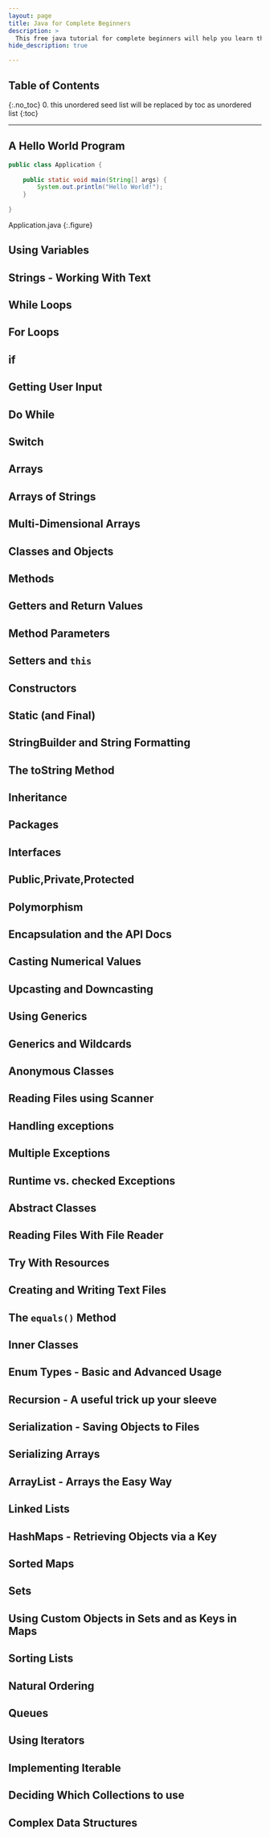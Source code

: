 ```yaml
---
layout: page
title: Java for Complete Beginners
description: >
  This free java tutorial for complete beginners will help you learn the java programming language from scratch. Start coding in no time with this course!
hide_description: true

---
```



     
## Table of Contents
{:.no_toc}
0. this unordered seed list will be replaced by toc as unordered list
{:toc}

---


## A Hello World Program


```java
public class Application {
 
    public static void main(String[] args) {
        System.out.println("Hello World!");
    }
 
}
```
Application.java
{:.figure}

## Using Variables

## Strings - Working With Text

## While Loops

## For Loops

## if

## Getting User Input

## Do While

## Switch

## Arrays

## Arrays of Strings

## Multi-Dimensional Arrays

## Classes and Objects

## Methods

## Getters and Return Values

## Method Parameters

## Setters and `this`

## Constructors

## Static (and Final)

## StringBuilder and String Formatting

## The toString Method

## Inheritance

## Packages

## Interfaces

## Public,Private,Protected

## Polymorphism

## Encapsulation and the API Docs

## Casting Numerical Values

## Upcasting and Downcasting

## Using Generics

## Generics and Wildcards

## Anonymous Classes

## Reading Files using Scanner

## Handling exceptions

## Multiple Exceptions

## Runtime vs. checked Exceptions

## Abstract Classes

## Reading Files With File Reader

## Try With Resources

## Creating and Writing Text Files

## The `equals()` Method

## Inner Classes

## Enum Types - Basic and Advanced Usage

## Recursion - A useful trick up your sleeve

## Serialization - Saving Objects to Files

## Serializing Arrays

## ArrayList - Arrays the Easy Way

## Linked Lists

## HashMaps - Retrieving Objects via a Key

## Sorted Maps

## Sets

## Using Custom Objects in Sets and as Keys in Maps

## Sorting Lists

## Natural Ordering

## Queues

## Using Iterators

## Implementing Iterable

## Deciding Which Collections to use

## Complex Data Structures




